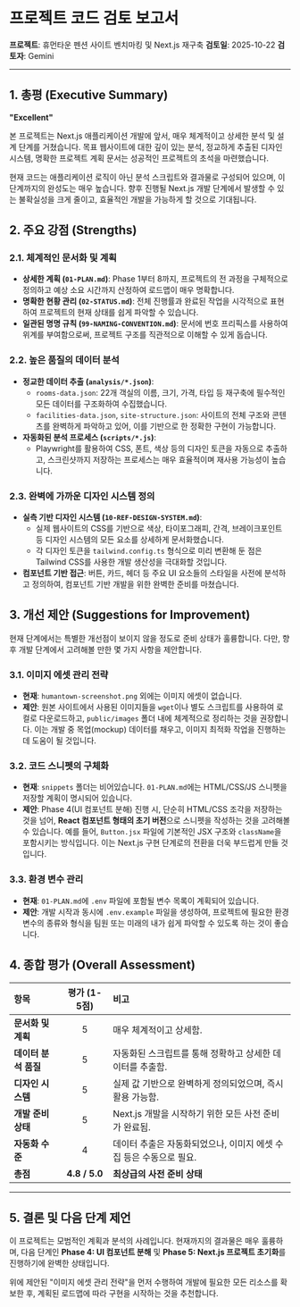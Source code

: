 # 프로젝트 코드 검토 보고서

**프로젝트**: 휴먼타운 펜션 사이트 벤치마킹 및 Next.js 재구축
**검토일**: 2025-10-22
**검토자**: Gemini

---

## 1. 총평 (Executive Summary)

**"Excellent"**

본 프로젝트는 Next.js 애플리케이션 개발에 앞서, 매우 체계적이고 상세한 분석 및 설계 단계를 거쳤습니다. 목표 웹사이트에 대한 깊이 있는 분석, 정교하게 추출된 디자인 시스템, 명확한 프로젝트 계획 문서는 성공적인 프로젝트의 초석을 마련했습니다.

현재 코드는 애플리케이션 로직이 아닌 분석 스크립트와 결과물로 구성되어 있으며, 이 단계까지의 완성도는 매우 높습니다. 향후 진행될 Next.js 개발 단계에서 발생할 수 있는 불확실성을 크게 줄이고, 효율적인 개발을 가능하게 할 것으로 기대됩니다.

## 2. 주요 강점 (Strengths)

### 2.1. 체계적인 문서화 및 계획
- **상세한 계획 (`01-PLAN.md`)**: Phase 1부터 8까지, 프로젝트의 전 과정을 구체적으로 정의하고 예상 소요 시간까지 산정하여 로드맵이 매우 명확합니다.
- **명확한 현황 관리 (`02-STATUS.md`)**: 전체 진행률과 완료된 작업을 시각적으로 표현하여 프로젝트의 현재 상태를 쉽게 파악할 수 있습니다.
- **일관된 명명 규칙 (`99-NAMING-CONVENTION.md`)**: 문서에 번호 프리픽스를 사용하여 위계를 부여함으로써, 프로젝트 구조를 직관적으로 이해할 수 있게 돕습니다.

### 2.2. 높은 품질의 데이터 분석
- **정교한 데이터 추출 (`analysis/*.json`)**:
    - `rooms-data.json`: 22개 객실의 이름, 크기, 가격, 타입 등 재구축에 필수적인 모든 데이터를 구조화하여 수집했습니다.
    - `facilities-data.json`, `site-structure.json`: 사이트의 전체 구조와 콘텐츠를 완벽하게 파악하고 있어, 이를 기반으로 한 정확한 구현이 가능합니다.
- **자동화된 분석 프로세스 (`scripts/*.js`)**:
    - Playwright를 활용하여 CSS, 폰트, 색상 등의 디자인 토큰을 자동으로 추출하고, 스크린샷까지 저장하는 프로세스는 매우 효율적이며 재사용 가능성이 높습니다.

### 2.3. 완벽에 가까운 디자인 시스템 정의
- **실측 기반 디자인 시스템 (`10-REF-DESIGN-SYSTEM.md`)**:
    - 실제 웹사이트의 CSS를 기반으로 색상, 타이포그래피, 간격, 브레이크포인트 등 디자인 시스템의 모든 요소를 상세하게 문서화했습니다.
    - 각 디자인 토큰을 `tailwind.config.ts` 형식으로 미리 변환해 둔 점은 Tailwind CSS를 사용한 개발 생산성을 극대화할 것입니다.
- **컴포넌트 기반 접근**: 버튼, 카드, 헤더 등 주요 UI 요소들의 스타일을 사전에 분석하고 정의하여, 컴포넌트 기반 개발을 위한 완벽한 준비를 마쳤습니다.

## 3. 개선 제안 (Suggestions for Improvement)

현재 단계에서는 특별한 개선점이 보이지 않을 정도로 준비 상태가 훌륭합니다. 다만, 향후 개발 단계에서 고려해볼 만한 몇 가지 사항을 제안합니다.

### 3.1. 이미지 에셋 관리 전략
- **현재**: `humantown-screenshot.png` 외에는 이미지 에셋이 없습니다.
- **제안**: 원본 사이트에서 사용된 이미지들을 `wget`이나 별도 스크립트를 사용하여 로컬로 다운로드하고, `public/images` 폴더 내에 체계적으로 정리하는 것을 권장합니다. 이는 개발 중 목업(mockup) 데이터를 채우고, 이미지 최적화 작업을 진행하는 데 도움이 될 것입니다.

### 3.2. 코드 스니펫의 구체화
- **현재**: `snippets` 폴더는 비어있습니다. `01-PLAN.md`에는 HTML/CSS/JS 스니펫을 저장할 계획이 명시되어 있습니다.
- **제안**: Phase 4(UI 컴포넌트 분해) 진행 시, 단순히 HTML/CSS 조각을 저장하는 것을 넘어, **React 컴포넌트 형태의 초기 버전**으로 스니펫을 작성하는 것을 고려해볼 수 있습니다. 예를 들어, `Button.jsx` 파일에 기본적인 JSX 구조와 `className`을 포함시키는 방식입니다. 이는 Next.js 구현 단계로의 전환을 더욱 부드럽게 만들 것입니다.

### 3.3. 환경 변수 관리
- **현재**: `01-PLAN.md`에 `.env` 파일에 포함될 변수 목록이 계획되어 있습니다.
- **제안**: 개발 시작과 동시에 `.env.example` 파일을 생성하여, 프로젝트에 필요한 환경 변수의 종류와 형식을 팀원 또는 미래의 내가 쉽게 파악할 수 있도록 하는 것이 좋습니다.

## 4. 종합 평가 (Overall Assessment)

| 항목 | 평가 (1-5점) | 비고 |
| :--- | :---: | :--- |
| **문서화 및 계획** | 5 | 매우 체계적이고 상세함. |
| **데이터 분석 품질** | 5 | 자동화된 스크립트를 통해 정확하고 상세한 데이터를 추출함. |
| **디자인 시스템** | 5 | 실제 값 기반으로 완벽하게 정의되었으며, 즉시 활용 가능함. |
| **개발 준비 상태** | 5 | Next.js 개발을 시작하기 위한 모든 사전 준비가 완료됨. |
| **자동화 수준** | 4 | 데이터 추출은 자동화되었으나, 이미지 에셋 수집 등은 수동으로 필요. |
| **총점** | **4.8 / 5.0** | **최상급의 사전 준비 상태** |

---

## 5. 결론 및 다음 단계 제언

이 프로젝트는 모범적인 계획과 분석의 사례입니다. 현재까지의 결과물은 매우 훌륭하며, 다음 단계인 **Phase 4: UI 컴포넌트 분해** 및 **Phase 5: Next.js 프로젝트 초기화**를 진행하기에 완벽한 상태입니다.

위에 제안된 "이미지 에셋 관리 전략"을 먼저 수행하여 개발에 필요한 모든 리소스를 확보한 후, 계획된 로드맵에 따라 구현을 시작하는 것을 추천합니다.
